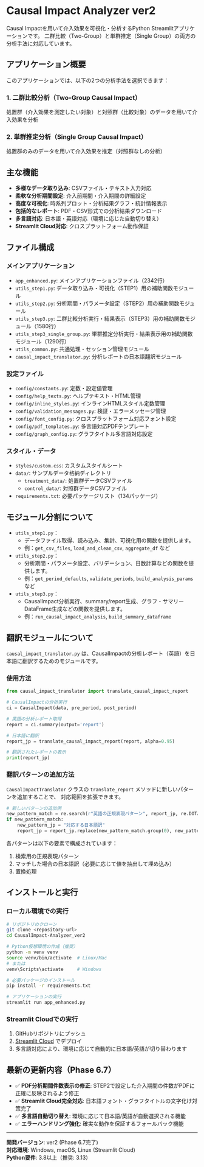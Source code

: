 # Causal Impact Analyzer ver2

Causal Impactを用いて介入効果を可視化・分析するPython Streamlitアプリケーションです。
二群比較（Two-Group）と単群推定（Single Group）の両方の分析手法に対応しています。

## アプリケーション概要

このアプリケーションでは、以下の2つの分析手法を選択できます：

### 1. 二群比較分析（Two-Group Causal Impact）
処置群（介入効果を測定したい対象）と対照群（比較対象）のデータを用いて介入効果を分析

### 2. 単群推定分析（Single Group Causal Impact）  
処置群のみのデータを用いて介入効果を推定（対照群なしの分析）

## 主な機能
- **多様なデータ取り込み**: CSVファイル・テキスト入力対応
- **柔軟な分析期間設定**: 介入前期間・介入期間の詳細設定
- **高度な可視化**: 時系列プロット・分析結果グラフ・統計情報表示
- **包括的なレポート**: PDF・CSV形式での分析結果ダウンロード
- **多言語対応**: 日本語・英語対応（環境に応じた自動切り替え）
- **Streamlit Cloud対応**: クロスプラットフォーム動作保証

## ファイル構成

### メインアプリケーション
- `app_enhanced.py`: メインアプリケーションファイル（2342行）
- `utils_step1.py`: データ取り込み・可視化（STEP1）用の補助関数モジュール
- `utils_step2.py`: 分析期間・パラメータ設定（STEP2）用の補助関数モジュール
- `utils_step3.py`: 二群比較分析実行・結果表示（STEP3）用の補助関数モジュール（1580行）
- `utils_step3_single_group.py`: 単群推定分析実行・結果表示用の補助関数モジュール（1290行）
- `utils_common.py`: 共通処理・セッション管理モジュール
- `causal_impact_translator.py`: 分析レポートの日本語翻訳モジュール

### 設定ファイル
- `config/constants.py`: 定数・設定値管理
- `config/help_texts.py`: ヘルプテキスト・HTML管理
- `config/inline_styles.py`: インラインHTMLスタイル定数管理
- `config/validation_messages.py`: 検証・エラーメッセージ管理
- `config/font_config.py`: クロスプラットフォーム対応フォント設定
- `config/pdf_templates.py`: 多言語対応PDFテンプレート
- `config/graph_config.py`: グラフタイトル多言語対応設定

### スタイル・データ
- `styles/custom.css`: カスタムスタイルシート
- `data/`: サンプルデータ格納ディレクトリ
  - `treatment_data/`: 処置群データCSVファイル
  - `control_data/`: 対照群データCSVファイル
- `requirements.txt`: 必要パッケージリスト（134パッケージ）

## モジュール分割について

- `utils_step1.py`：
  - データファイル取得、読み込み、集計、可視化用の関数を提供します。
  - 例：`get_csv_files`, `load_and_clean_csv`, `aggregate_df` など
- `utils_step2.py`：
  - 分析期間・パラメータ設定、バリデーション、日数計算などの関数を提供します。
  - 例：`get_period_defaults`, `validate_periods`, `build_analysis_params` など
- `utils_step3.py`：
  - CausalImpact分析実行、summary/report生成、グラフ・サマリーDataFrame生成などの関数を提供します。
  - 例：`run_causal_impact_analysis`, `build_summary_dataframe`

## 翻訳モジュールについて

`causal_impact_translator.py` は、CausalImpactの分析レポート（英語）を日本語に翻訳するためのモジュールです。

### 使用方法

```python
from causal_impact_translator import translate_causal_impact_report

# CausalImpactの分析実行
ci = CausalImpact(data, pre_period, post_period)

# 英語の分析レポート取得
report = ci.summary(output='report')

# 日本語に翻訳
report_jp = translate_causal_impact_report(report, alpha=0.95)

# 翻訳されたレポートの表示
print(report_jp)
```

### 翻訳パターンの追加方法

`CausalImpactTranslator` クラスの `translate_report` メソッドに新しいパターンを追加することで、
対応範囲を拡張できます。

```python
# 新しいパターンの追加例
new_pattern_match = re.search(r"英語の正規表現パターン", report_jp, re.DOTALL)
if new_pattern_match:
    new_pattern_jp = "対応する日本語訳"
    report_jp = report_jp.replace(new_pattern_match.group(0), new_pattern_jp)
```

各パターンは以下の要素で構成されています：
1. 検索用の正規表現パターン
2. マッチした場合の日本語訳（必要に応じて値を抽出して埋め込み）
3. 置換処理

## インストールと実行

### ローカル環境での実行
```bash
# リポジトリのクローン
git clone <repository-url>
cd CausalImpact-Analyzer_ver2

# Python仮想環境の作成（推奨）
python -m venv venv
source venv/bin/activate  # Linux/Mac
# または
venv\Scripts\activate     # Windows

# 必要パッケージのインストール
pip install -r requirements.txt

# アプリケーションの実行
streamlit run app_enhanced.py
```

### Streamlit Cloudでの実行
1. GitHubリポジトリにプッシュ
2. [Streamlit Cloud](https://streamlit.io/cloud) でデプロイ
3. 多言語対応により、環境に応じて自動的に日本語/英語が切り替わります

## 最新の更新内容（Phase 6.7）

- ✅ **PDF分析期間件数表示の修正**: STEP2で設定した介入期間の件数がPDFに正確に反映されるよう修正
- ✅ **Streamlit Cloud完全対応**: 日本語フォント・グラフタイトルの文字化け対策完了
- ✅ **多言語自動切り替え**: 環境に応じて日本語/英語が自動選択される機能
- ✅ **エラーハンドリング強化**: 確実な動作を保証するフォールバック機能

---

**開発バージョン**: ver2 (Phase 6.7完了)  
**対応環境**: Windows, macOS, Linux (Streamlit Cloud)  
**Python要件**: 3.8以上（推奨: 3.13） 